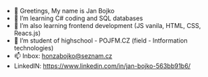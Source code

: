- 👋 Greetings, My name is Jan Bojko
- 👀 I’m learning C# coding and SQL databases
- 👀 I’m also learning frontend development (JS vanila, HTML, CSS, Reacs.js)
- 🏫 I’m student of highschool - POJFM.CZ (field - Intformation technologies)
- 📫 Inbox: honzabojko@seznam.cz
- LinkedIN: https://www.linkedin.com/in/jan-bojko-563bb91b6/
<!---
BojkoJ/BojkoJ is a ✨ special ✨ repository because its `README.md` (this file) appears on your GitHub profile.
You can click the Preview link to take a look at your changes.
--->
